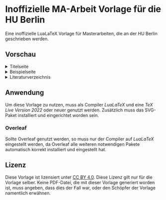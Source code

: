 # Inoffizielle MA-Arbeit Vorlage für die HU Berlin
Eine inoffizielle LuaLaTeX Vorlage für Masterarbeiten, die an der HU Berlin geschrieben werden.

## Vorschau
<details>
<summary>
Titelseite
</summary>
  
![thesis-nobox-01](https://github.com/DavidKrassnig/abschlussarbeit_lualatex_vorlage_hu-berlin/assets/96623786/e43eeda9-9144-44dc-9cb3-7b2af0f7f075)
</details>

<details>
<summary>
Beispielseite
</summary>
  
![thesis-nobox-14](https://github.com/DavidKrassnig/abschlussarbeit_lualatex_vorlage_hu-berlin/assets/96623786/3e047201-bb84-406c-8af0-6ecfbf36dc41)
</details>

<details>
<summary>
Literaturverzeichnis
</summary>
  
![thesis-nobox-19](https://github.com/DavidKrassnig/abschlussarbeit_lualatex_vorlage_hu-berlin/assets/96623786/9f5a69f2-6758-4a5a-99ff-08ac8f2cfd56)
</details>


## Anwendung
Um diese Vorlage zu nutzen, muss als Compiler *LuaLaTeX* und eine *TeX Live Version 2022* oder neuer genutzt werden. Zusätzlich muss das SVG-Paket installiert und eingerichtet worden sein.

### Overleaf
Sollte Overleaf genutzt werden, so muss nur der Compiler auf *LuaLaTeX* eingestellt werden, da Overleaf alle weiteren notwendigen Pakete automatisch korrekt installiert und eingestellt hat.

## Lizenz
Diese Vorlage ist lizensiert unter [CC BY 4.0](https://creativecommons.org/licenses/by/4.0/). Diese Lizenz gilt nur für die Vorlage selber. Keine PDF-Datei, die mit dieser Vorlage generiert worden ist, muss angeben, dass dies der Fall war, oder den Schöpfer der Vorlage namentlich erwähnen.
